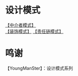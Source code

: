 # 设计模式

[【中介者模式】](https://juejin.im/post/5a72c05951882522b552ad3b)   
[【装饰模式】](https://juejin.im/post/5a0ac687f265da432d279e20)
[【责任链模式】](https://juejin.im/post/5a4b44dff265da43294e6ab3)

# 鸣谢
【YoungManSter】：设计模式系列
